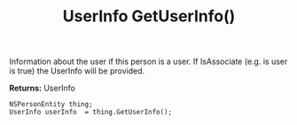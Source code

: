 ﻿---
uid: crmscript_ref_NSPersonEntity_GetUserInfo
title: UserInfo GetUserInfo()
intellisense: NSPersonEntity.GetUserInfo
keywords: NSPersonEntity, GetUserInfo
so.topic: reference
---

Information about the user if this person is a user.  If IsAssociate (e.g. is user is true) the UserInfo will be provided.

**Returns:** UserInfo


```crmscript
NSPersonEntity thing;
UserInfo userInfo  = thing.GetUserInfo();
```


